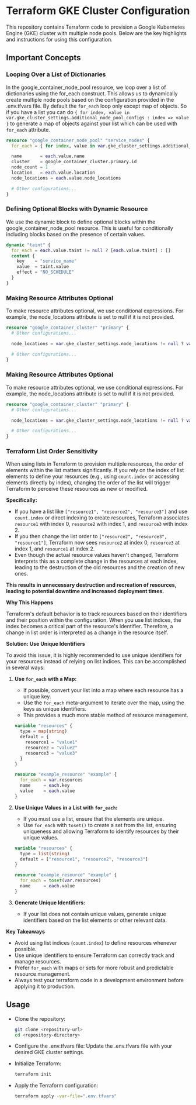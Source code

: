# Terraform GKE Cluster Configuration
This repository contains Terraform code to provision a Google Kubernetes Engine (GKE) cluster with multiple node pools. Below are the key highlights and instructions for using this configuration.  


## Important Concepts
### Looping Over a List of Dictionaries
In the google_container_node_pool resource, we loop over a list of dictionaries using the for_each construct. This allows us to dynamically create multiple node pools based on the configuration provided in the .env.tfvars file.
By default the `for_each` loop only except map of objects. So if you have a list you can do `{ for index, value in var.gke_cluster_settings.additional_node_pool_configs : index => value }` to generate a map of objects against your list which can be used with `for_each` attribute.

```terraform
resource "google_container_node_pool" "service_nodes" {
  for_each = { for index, value in var.gke_cluster_settings.additional_node_pool_configs : index => value }

  name       = each.value.name
  cluster    = google_container_cluster.primary.id
  node_count = 1
  location   = each.value.location
  node_locations = each.value.node_locations

  # Other configurations...
}
```

### Defining Optional Blocks with Dynamic Resource
We use the dynamic block to define optional blocks within the google_container_node_pool resource. This is useful for conditionally including blocks based on the presence of certain values.
```terraform
dynamic "taint" {
  for_each = each.value.taint != null ? [each.value.taint] : []
  content {
    key    = "service_name"
    value  = taint.value
    effect = "NO_SCHEDULE"
  }
}
```

### Making Resource Attributes Optional
To make resource attributes optional, we use conditional expressions. For example, the node_locations attribute is set to null if it is not provided.
```terraform
resource "google_container_cluster" "primary" {
  # Other configurations...

  node_locations = var.gke_cluster_settings.node_locations != null ? var.gke_cluster_settings.node_locations : null

  # Other configurations...
}
```

### Making Resource Attributes Optional
To make resource attributes optional, we use conditional expressions. For example, the node_locations attribute is set to null if it is not provided.
```terraform
resource "google_container_cluster" "primary" {
  # Other configurations...

  node_locations = var.gke_cluster_settings.node_locations != null ? var.gke_cluster_settings.node_locations : null

  # Other configurations...
}
```

### Terraform List Order Sensitivity
When using lists in Terraform to provision multiple resources, the order of elements within the list matters significantly. If you rely on the index of list elements to define your resources (e.g., using `count.index` or accessing elements directly by index), changing the order of the list will trigger Terraform to perceive these resources as new or modified.

**Specifically:**

* If you have a list like `["resource1", "resource2", "resource3"]` and use `count.index` or direct indexing to create resources, Terraform associates `resource1` with index 0, `resource2` with index 1, and `resource3` with index 2.
* If you then change the list order to `["resource2", "resource3", "resource1"]`, Terraform now sees `resource2` at index 0, `resource3` at index 1, and `resource1` at index 2.
* Even though the actual resource values haven't changed, Terraform interprets this as a complete change in the resources at each index, leading to the destruction of the old resources and the creation of new ones.

**This results in unnecessary destruction and recreation of resources, leading to potential downtime and increased deployment times.**

**Why This Happens**

Terraform's default behavior is to track resources based on their identifiers and their position within the configuration. When you use list indices, the index becomes a critical part of the resource's identifier. Therefore, a change in list order is interpreted as a change in the resource itself.

**Solution: Use Unique Identifiers**

To avoid this issue, it is highly recommended to use unique identifiers for your resources instead of relying on list indices. This can be accomplished in several ways:

1.  **Use `for_each` with a Map:**
    * If possible, convert your list into a map where each resource has a unique key.
    * Use the `for_each` meta-argument to iterate over the map, using the keys as unique identifiers.
    * This provides a much more stable method of resource management.

    ```terraform
    variable "resources" {
      type = map(string)
      default = {
        resource1 = "value1"
        resource2 = "value2"
        resource3 = "value3"
      }
    }

    resource "example_resource" "example" {
      for_each = var.resources
      name     = each.key
      value    = each.value
    }
    ```

2.  **Use Unique Values in a List with `for_each`:**
    * If you must use a list, ensure that the elements are unique.
    * Use `for_each` with `toset()` to create a set from the list, ensuring uniqueness and allowing Terraform to identify resources by their unique values.

    ```terraform
    variable "resources" {
      type = list(string)
      default = ["resource1", "resource2", "resource3"]
    }

    resource "example_resource" "example" {
      for_each = toset(var.resources)
      name     = each.value
    }
    ```

3.  **Generate Unique Identifiers:**
    * If your list does not contain unique values, generate unique identifiers based on the list elements or other relevant data.

**Key Takeaways**

* Avoid using list indices (`count.index`) to define resources whenever possible.
* Use unique identifiers to ensure Terraform can correctly track and manage resources.
* Prefer `for_each` with maps or sets for more robust and predictable resource management.
* Always test your terraform code in a development environment before applying it to production.

## Usage
- Clone the repository:  
    ```bash
    git clone <repository-url>
    cd <repository-directory>
    ```
- Configure the .env.tfvars file: Update the .env.tfvars file with your desired GKE cluster settings.  
- Initialize Terraform:  
    ```bash
    terraform init
    ```

- Apply the Terraform configuration:
    ```bash
    terraform apply -var-file=".env.tfvars"
    ```